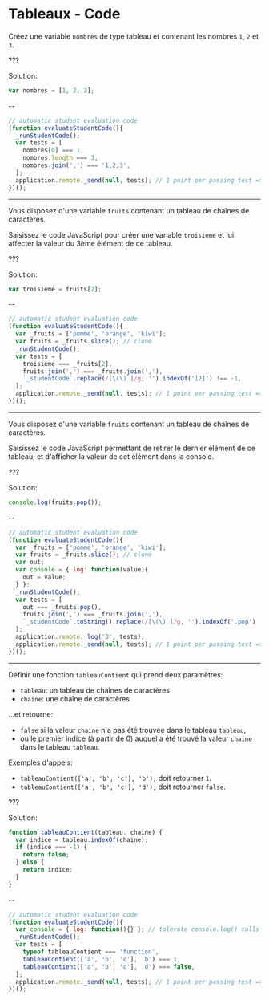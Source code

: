 # Tableaux - Code

Créez une variable `nombres` de type tableau et contenant les nombres `1`, `2` et `3`.

???

Solution:

```js
var nombres = [1, 2, 3];
```

--

```js
// automatic student evaluation code
(function evaluateStudentCode(){
  _runStudentCode();
  var tests = [
    nombres[0] === 1,
    nombres.length === 3,
    nombres.join(',') === '1,2,3',
  ];
  application.remote._send(null, tests); // 1 point per passing test => 3 pts per exercise
})();
```

---

Vous disposez d'une variable `fruits` contenant un tableau de chaînes de caractères.

Saisissez le code JavaScript pour créer une variable `troisieme` et lui affecter la valeur du 3ème élément de ce tableau.

???

Solution:

```js
var troisieme = fruits[2];
```

--

```js
// automatic student evaluation code
(function evaluateStudentCode(){
  var _fruits = ['pomme', 'orange', 'kiwi'];
  var fruits = _fruits.slice(); // clone
  _runStudentCode();
  var tests = [
    troisieme === _fruits[2],
    fruits.join(',') === _fruits.join(','),
    `_studentCode`.replace(/[\(\) ]/g, '').indexOf('[2]') !== -1,
  ];
  application.remote._send(null, tests); // 1 point per passing test => 3 pts per exercise
})();
```

---

Vous disposez d'une variable `fruits` contenant un tableau de chaînes de caractères.

Saisissez le code JavaScript permettant de retirer le dernier élément de ce tableau, et d'afficher la valeur de cet élément dans la console.

???

Solution:

```js
console.log(fruits.pop());
```

--

```js
// automatic student evaluation code
(function evaluateStudentCode(){
  var _fruits = ['pomme', 'orange', 'kiwi'];
  var fruits = _fruits.slice(); // clone
  var out;
  var console = { log: function(value){
    out = value;
  } };
  _runStudentCode();
  var tests = [
    out === _fruits.pop(),
    fruits.join(',') === _fruits.join(','),
    `_studentCode`.toString().replace(/[\(\) ]/g, '').indexOf('.pop') !== -1,
  ];
  application.remote._log('3', tests);
  application.remote._send(null, tests); // 1 point per passing test => 3 pts per exercise
})();
```

---

Définir une fonction `tableauContient` qui prend deux paramètres:
 - `tableau`: un tableau de chaînes de caractères
 - `chaine`: une chaîne de caractères

...et retourne:
 - `false` si la valeur `chaine` n'a pas été trouvée dans le tableau `tableau`,
 - ou le premier indice (à partir de 0) auquel a été trouvé la valeur `chaine` dans le tableau `tableau`.

Exemples d'appels:
 - `tableauContient(['a', 'b', 'c'], 'b');` doit retourner `1`.
 - `tableauContient(['a', 'b', 'c'], 'd');` doit retourner `false`.

???

Solution:

```js
function tableauContient(tableau, chaine) {
  var indice = tableau.indexOf(chaine);
  if (indice === -1) {
    return false;
  } else {
    return indice;
  }
}
```

--

```js
// automatic student evaluation code
(function evaluateStudentCode(){
  var console = { log: function(){} }; // tolerate console.log() calls
  _runStudentCode();
  var tests = [
    typeof tableauContient === 'function',
    tableauContient(['a', 'b', 'c'], 'b') === 1,
    tableauContient(['a', 'b', 'c'], 'd') === false,
  ];
  application.remote._send(null, tests); // 1 point per passing test => 3 pts per exercise
})();
```
